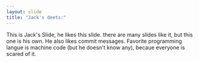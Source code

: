 ```yaml
---
layout: slide
title: "Jack's deets:"
---
```


This is Jack's Slide, he likes this slide. there are many slides like it, but this one is his own.
He also likes commit messages. Favorite programming langue is machine code (but he doesn't know any), becaue everyone is scared of it.
